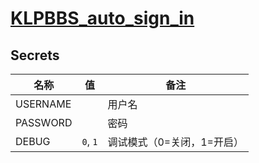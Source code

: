 # [KLPBBS_auto_sign_in](https://github.com/xyz8848/KLPBBS_auto_sign_in)
## Secrets

|名称|值|备注|
|-|-|-|
|USERNAME| |用户名|
|PASSWORD| |密码|
|DEBUG|`0`, `1`|调试模式（0=关闭，1=开启）|